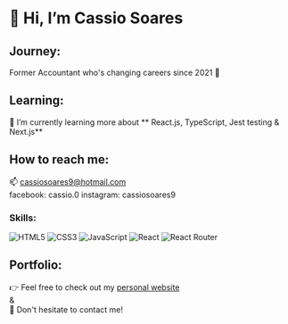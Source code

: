 # 👋 Hi, I’m Cassio Soares

## Journey: 
 Former Accountant who's changing careers since 2021 🔀  
 
 
## Learning:
🌱 I’m currently learning more about ** React.js, TypeScript, Jest testing & Next.js**


##  How to reach me: 
📫 cassiosoares9@hotmail.com      
   facebook: cassio.0
   instagram: cassiosoares9
   
### Skills:
![HTML5](https://img.shields.io/badge/html5-%23E34F26.svg?style=for-the-badge&logo=html5&logoColor=white)  ![CSS3](https://img.shields.io/badge/css3-%231572B6.svg?style=for-the-badge&logo=css3&logoColor=white)  ![JavaScript](https://img.shields.io/badge/javascript-%23323330.svg?style=for-the-badge&logo=javascript&logoColor=%23F7DF1E)   ![React](https://img.shields.io/badge/react-%2320232a.svg?style=for-the-badge&logo=react&logoColor=%2361DAFB) ![React Router](https://img.shields.io/badge/React_Router-CA4245?style=for-the-badge&logo=react-router&logoColor=white)
   
   
## Portfolio:
👉 Feel free to check out my [personal website](https://cassio9.netlify.app/)  
  &  
📩 Don't hesitate to contact me! 

<!---
cassio9/cassio9 is a ✨ special ✨ repository because its `README.md` (this file) appears on your GitHub profile.
You can click the Preview link to take a look at your changes.
--->
